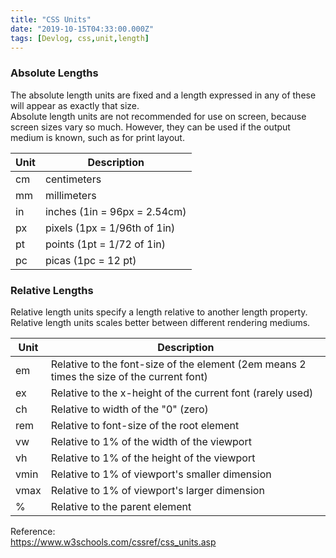 ```yaml
---
title: "CSS Units"
date: "2019-10-15T04:33:00.000Z"
tags: [Devlog, css,unit,length]
---
```


### Absolute Lengths
The absolute length units are fixed and a length expressed in any of these will appear as exactly that size.  
Absolute length units are not recommended for use on screen, because screen sizes vary so much. However, they can be used if the output medium is known, such as for print layout.

<table>
  <thead>
    <tr>
      <th>Unit</th>
      <th>Description</th>
    </tr>
  </thead>
  <tbody>
    <tr>
      <td>cm</td>
      <td>centimeters</td>
    </tr>
    <tr>
      <td>mm</td>
      <td>millimeters</td>
    </tr>
    <tr>
      <td>in</td>
      <td>inches (1in = 96px = 2.54cm)</td>
    </tr>
    <tr>
      <td>px</td>
      <td>pixels (1px = 1/96th of 1in)</td>
    </tr>
    <tr>
      <td>pt</td>
      <td>points (1pt = 1/72 of 1in)</td>
    </tr>
    <tr>
      <td>pc</td>
      <td>picas (1pc = 12 pt)</td>
    </tr>
  </tbody>
</table>

### Relative Lengths
Relative length units specify a length relative to another length property. Relative length units scales better between different rendering mediums.

<table>
  <thead>
    <tr>
      <th>Unit</th>
      <th>Description</th>
    </tr>
  </thead>
  <tbody>
    <tr>
      <td>em</td>
      <td>Relative to the font-size of the element (2em means 2 times the size of the current font)</td>
    </tr>
    <tr>
      <td>ex</td>
      <td>Relative to the x-height of the current font (rarely used)</td>
    </tr>
    <tr>
      <td>ch</td>
      <td>Relative to width of the "0" (zero)</td>
    </tr>
    <tr>
      <td>rem</td>
      <td>Relative to font-size of the root element</td>
    </tr>
    <tr>
      <td>vw</td>
      <td>Relative to 1% of the width of the viewport</td>
    </tr>
    <tr>
      <td>vh</td>
      <td>Relative to 1% of the height of the viewport</td>
    </tr>
    <tr>
      <td>vmin</td>
      <td>	Relative to 1% of viewport's smaller dimension</td>
    </tr>
    <tr>
      <td>vmax</td>
      <td>Relative to 1% of viewport's larger dimension</td>
    </tr>
    <tr>
      <td>%</td>
      <td>Relative to the parent element</td>
    </tr>
  </tbody>
</table>

Reference:  
https://www.w3schools.com/cssref/css_units.asp